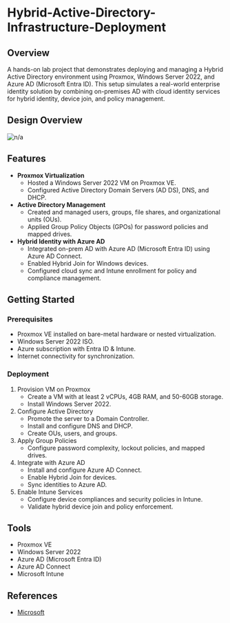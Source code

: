# Hybrid-Active-Directory-Infrastructure-Deployment

## Overview
A hands-on lab project that demonstrates deploying and managing a Hybrid Active Directory environment using Proxmox, Windows Server 2022, and Azure AD (Microsoft Entra ID). This setup simulates a real-world enterprise identity solution by combining on-premises AD with cloud identity services for hybrid identity, device join, and policy management.

## Design Overview

![n/a]()

## Features
 - **Proxmox Virtualization**
    - Hosted a Windows Server 2022 VM on Proxmox VE.
    - Configured Active Directory Domain Servers (AD DS), DNS, and DHCP.
- **Active Directory Management**
    - Created and managed users, groups, file shares, and organizational units (OUs).
    - Applied Group Policy Objects (GPOs) for password policies and mapped drives.
- **Hybrid Identity with Azure AD**
    - Integrated on-prem AD with Azure AD (Microsoft Entra ID) using Azure AD Connect.
    - Enabled Hybrid Join for Windows devices.
    - Configured cloud sync and Intune enrollment for policy and compliance management.

## Getting Started

### Prerequisites
 - Proxmox VE installed on bare-metal hardware or nested virtualization.
 - Windows Server 2022 ISO.
 - Azure subscription with Entra ID & Intune.
 - Internet connectivity for synchronization.

### Deployment 
1. Provision VM on Proxmox
    - Create a VM with at least 2 vCPUs, 4GB RAM, and 50-60GB storage.
    - Install Windows Server 2022.
2. Configure Active Directory
    - Promote the server to a Domain Controller.
    - Install and configure DNS and DHCP.
    - Create OUs, users, and groups.
3. Apply Group Policies
    - Configure password complexity, lockout policies, and mapped drives.
4. Integrate with Azure AD
    - Install and configure Azure AD Connect.
    - Enable Hybrid Join for devices.
    - Sync identities to Azure AD.
5. Enable Intune Services
    - Configure device compliances and security policies in Intune.
    - Validate hybrid device join and policy enforcement.

## Tools
 - Proxmox VE
 - Windows Server 2022
 - Azure AD (Microsoft Entra ID)
 - Azure AD Connect
 - Microsoft Intune

## References
 - [Microsoft](https://learn.microsoft.com/en-us/docs/)